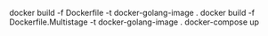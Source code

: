 docker build -f Dockerfile -t docker-golang-image .
docker build -f Dockerfile.Multistage -t docker-golang-image .
docker-compose up
